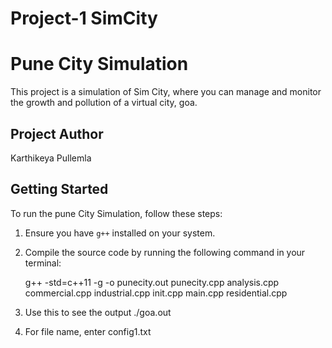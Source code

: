 # Project-1 SimCity
# Pune City Simulation

This project is a simulation of Sim City, where you can manage and monitor the growth and pollution of a virtual city, goa.

## Project Author

Karthikeya Pullemla

## Getting Started

To run the pune City Simulation, follow these steps:

1. Ensure you have `g++` installed on your system.

2. Compile the source code by running the following command in your terminal:
   
   g++ -std=c++11 -g -o punecity.out punecity.cpp analysis.cpp commercial.cpp industrial.cpp init.cpp main.cpp residential.cpp

3. Use this to see the output
 ./goa.out 

4. For file name, enter
config1.txt